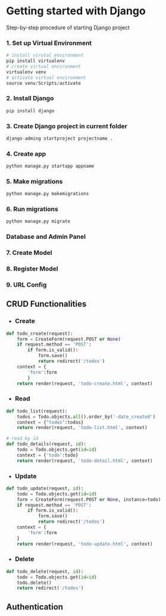 # Getting started with Django
Step-by-step procedure of starting Django project

### 1. Set up Virtual Environment
```python
# install virutal environment
pip install virtualenv
# create virtual environment 
virtualenv venv
# activate virtual environment
source venv/Scripts/activate
```
### 2. Install Django
```python
pip install django
```
### 3. Create Django project in current folder
```python
django-adming startproject projectname .
```
### 4. Create app
```python
python manage.py startapp appname
```
### 5. Make migrations
```python
python manage.py makemigrations
```
### 6. Run migrations
```python
python manage.py migrate
```
### Database and Admin Panel
### 7. Create Model
### 8. Register Model
### 9. URL Config

## CRUD Functionalities

* ### **Create**
```python
def todo_create(request):
    form = CreateForm(request.POST or None)
    if request.method == 'POST':
        if form.is_valid():
            form.save()
            return redirect('/todos')
    context = {
        'form':form
        }
    return render(request, 'todo-create.html', context)
```

* ### **Read**
```python
def todo_list(request):
    todos = Todo.objects.all().order_by('-date_created')
    context = {"todos":todos}
    return render(request, 'todo-list.html', context)

# read by id
def todo_details(request, id):
    todo = Todo.objects.get(id=id)
    context = {'todo':todo}
    return render(request, 'todo-detail.html', context)
```
* ### **Update**
```python
def todo_update(request, id):
    todo = Todo.objects.get(id=id)
    form = CreateForm(request.POST or None, instance=todo)
    if request.method == 'POST':
        if form.is_valid():
            form.save()
            return redirect('/todos')
    context = {
        'form':form
    }
    return render(request, 'todo-update.html', context)
```

* ### **Delete**
```python
def todo_delete(request, id):
    todo = Todo.objects.get(id=id)
    todo.delete()
    return redirect('/todos')
```

## Authentication